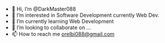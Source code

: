 - 👋 Hi, I’m @DarkMaster088
- 👀 I’m interested in Software Development currently Web Dev.
- 🌱 I’m currently learning Web Development
- 💞️ I’m looking to collaborate on ...
- 📫 How to reach me orelbi088@gmail.com

<!---
DarkMaster088/DarkMaster088 is a ✨ special ✨ repository because its `README.md` (this file) appears on your GitHub profile.
You can click the Preview link to take a look at your changes.
--->
